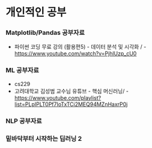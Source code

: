 # 개인적인 공부 

### Matplotlib/Pandas 공부자료 
- 파이썬 코딩 무료 강의 (활용편5) - 데이터 분석 및 시각화 / - https://www.youtube.com/watch?v=PjhlUzp_cU0

### ML 공부자료 
- cs229
- 고려대학교 김성범 교수님 유튜브 - 핵심 머신러닝/ - https://www.youtube.com/playlist?list=PLpIPLT0Pf7IoTxTCi2MEQ94MZnHaxrP0j
  
### NLP 공부자료

### 밑바닥부터 시작하는 딥러닝 2 

